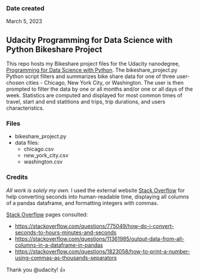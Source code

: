 ### Date created
March 5, 2023

## **Udacity Programming for Data Science with Python Bikeshare Project**
This repo hosts my Bikeshare project files for the Udacity nanodegree, [Programming for Data Science with Python](https://www.udacity.com/course/programming-for-data-science-nanodegree--nd104).  The bikeshare_project.py Python script filters and summarizes bike share data for one of three user-chosen cities - Chicago, New York City, or Washington.  The user is then prompted to filter the data by one or all months and/or one or all days of the week.  Statistics are computed and displayed for most common times of travel, start and end statitions and trips, trip durations, and users characteristics.

### Files
- bikeshare_project.py
- data files:
    - chicago.csv
    - new_york_city.csv
    - washington.csv

### Credits
_All work is solely my own._  I used the external website [Stack Overflow](https://stackoverflow.com/) for help converting seconds into human-readable time, displaying all columns of a pandas dataframe, and formatting integers with commas.

[Stack Overflow](https://stackoverflow.com/) pages consulted:
- https://stackoverflow.com/questions/775049/how-do-i-convert-seconds-to-hours-minutes-and-seconds
- https://stackoverflow.com/questions/11361985/output-data-from-all-columns-in-a-dataframe-in-pandas
- https://stackoverflow.com/questions/1823058/how-to-print-a-number-using-commas-as-thousands-separators

Thank you @udacity! :+1: